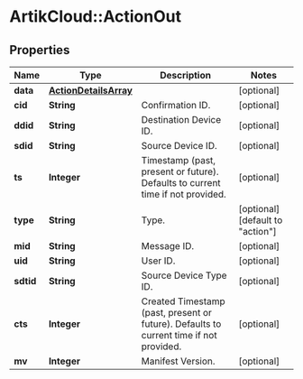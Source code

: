 # ArtikCloud::ActionOut

## Properties
Name | Type | Description | Notes
------------ | ------------- | ------------- | -------------
**data** | [**ActionDetailsArray**](ActionDetailsArray.md) |  | [optional] 
**cid** | **String** | Confirmation ID. | [optional] 
**ddid** | **String** | Destination Device ID. | [optional] 
**sdid** | **String** | Source Device ID. | [optional] 
**ts** | **Integer** | Timestamp (past, present or future). Defaults to current time if not provided. | [optional] 
**type** | **String** | Type. | [optional] [default to &quot;action&quot;]
**mid** | **String** | Message ID. | [optional] 
**uid** | **String** | User ID. | [optional] 
**sdtid** | **String** | Source Device Type ID. | [optional] 
**cts** | **Integer** | Created Timestamp (past, present or future). Defaults to current time if not provided. | [optional] 
**mv** | **Integer** | Manifest Version. | [optional] 


